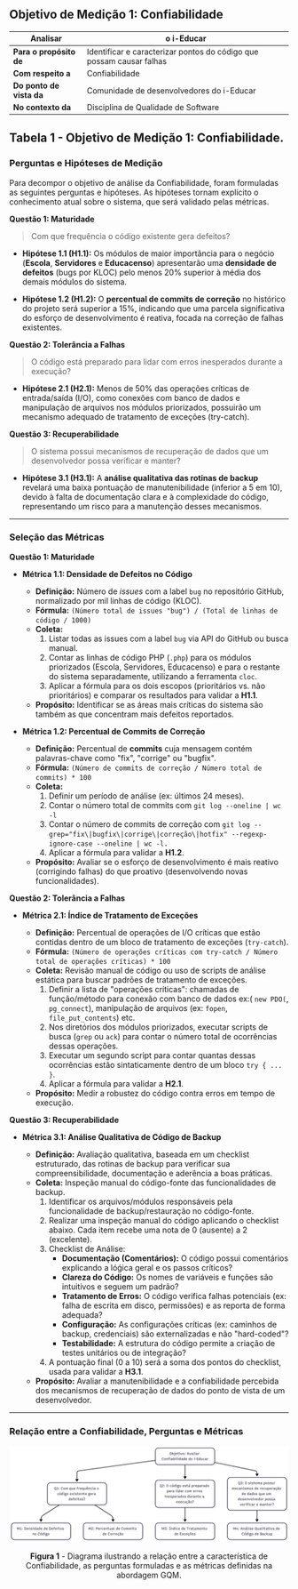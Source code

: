 ## Objetivo de Medição 1: Confiabilidade

| **Analisar**          | o i-Educar |
|------------------------|------------|
| **Para o propósito de** | Identificar e caracterizar pontos do código que possam causar falhas|
| **Com respeito a**     | Confiabilidade |
| **Do ponto de vista da** | Comunidade de desenvolvedores do i-Educar |
| **No contexto da**     | Disciplina de Qualidade de Software |

**Tabela 1** - Objetivo de Medição 1: Confiabilidade.
---

### Perguntas e Hipóteses de Medição

Para decompor o objetivo de análise da Confiabilidade, foram formuladas as seguintes perguntas e hipóteses. As hipóteses tornam explícito o conhecimento atual sobre o sistema, que será validado pelas métricas.

**Questão 1: Maturidade**
> Com que frequência o código existente gera defeitos?

* **Hipótese 1.1 (H1.1):** Os módulos de maior importância para o negócio (**Escola**, **Servidores** e **Educacenso**) apresentarão uma **densidade de defeitos** (bugs por KLOC) pelo menos 20% superior à média dos demais módulos do sistema.

* **Hipótese 1.2 (H1.2):** O **percentual de commits de correção** no histórico do projeto será superior a 15%, indicando que uma parcela significativa do esforço de desenvolvimento é reativa, focada na correção de falhas existentes.

**Questão 2: Tolerância a Falhas**
> O código está preparado para lidar com erros inesperados durante a execução?

* **Hipótese 2.1 (H2.1):** Menos de 50% das operações críticas de entrada/saída (I/O), como conexões com banco de dados e manipulação de arquivos nos módulos priorizados, possuirão um mecanismo adequado de tratamento de exceções (try-catch).

**Questão 3: Recuperabilidade**
> O sistema possui mecanismos de recuperação de dados que um desenvolvedor possa verificar e manter?

* **Hipótese 3.1 (H3.1):** A **análise qualitativa das rotinas de backup** revelará uma baixa pontuação de manutenibilidade (inferior a 5 em 10), devido à falta de documentação clara e à complexidade do código, representando um risco para a manutenção desses mecanismos.

---

### Seleção das Métricas

**Questão 1: Maturidade**

* **Métrica 1.1: Densidade de Defeitos no Código**
    * **Definição:** Número de *issues* com a label `bug` no repositório GitHub, normalizado por mil linhas de código (KLOC).
    * **Fórmula:** `(Número total de issues "bug") / (Total de linhas de código / 1000)`
    * **Coleta:** 
        1. Listar todas as issues com a label `bug` via API do GitHub ou busca manual.
        2. Contar as linhas de código PHP (`.php`) para os módulos priorizados (Escola, Servidores, Educacenso) e para o restante do sistema separadamente, utilizando a ferramenta `cloc`.
        3. Aplicar a fórmula para os dois escopos (prioritários vs. não prioritários) e comparar os resultados para validar a **H1.1**.
    * **Propósito:** Identificar se as áreas mais críticas do sistema são também as que concentram mais defeitos reportados.

* **Métrica 1.2: Percentual de Commits de Correção**

    * **Definição:** Percentual de **commits** cuja mensagem contém palavras-chave como "fix", "corrige" ou "bugfix".
    * **Fórmula:** `(Número de commits de correção / Número total de commits) * 100`
    * **Coleta:**
        1. Definir um período de análise (ex: últimos 24 meses).
        2. Contar o número total de commits com `git log --oneline | wc -l`
        3. Contar o número de commits de correção com `git log --grep="fix\|bugfix\|corrige\|correção\|hotfix" --regexp-ignore-case --oneline | wc -l.`
        4. Aplicar a fórmula para validar a **H1.2**.
    * **Propósito:** Avaliar se o esforço de desenvolvimento é mais reativo (corrigindo falhas) do que proativo (desenvolvendo novas funcionalidades).

**Questão 2: Tolerância a Falhas**

* **Métrica 2.1: Índice de Tratamento de Exceções**

    * **Definição:** Percentual de operações de I/O críticas que estão contidas dentro de um bloco de tratamento de exceções (`try-catch`).
    * **Fórmula:** `(Número de operações críticas com try-catch / Número total de operações críticas) * 100`
    * **Coleta:** Revisão manual de código ou uso de scripts de análise estática para buscar padrões de tratamento de exceções.
        1. Definir a lista de "operações críticas": chamadas de função/método para conexão com banco de dados ex:( `new PDO(`, `pg_connect`), manipulação de arquivos (ex: `fopen`, `file_put_contents`) etc.
        2. Nos diretórios dos módulos priorizados, executar scripts de busca (`grep` ou `ack`) para contar o número total de ocorrências dessas operações.
        3. Executar um segundo script para contar quantas dessas ocorrências estão sintaticamente dentro de um bloco `try { ... }`.
        4. Aplicar a fórmula para validar a **H2.1**.
    * **Propósito:** Medir a robustez do código contra erros em tempo de execução.

**Questão 3: Recuperabilidade**

* **Métrica 3.1: Análise Qualitativa de Código de Backup**

    * **Definição:** Avaliação qualitativa, baseada em um checklist estruturado, das rotinas de backup para verificar sua compreensibilidade, documentação e aderência a boas práticas.
    * **Coleta:** Inspeção manual do código-fonte das funcionalidades de backup.
        1. Identificar os arquivos/módulos responsáveis pela funcionalidade de backup/restauração no código-fonte.
        2. Realizar uma inspeção manual do código aplicando o checklist abaixo. Cada item recebe uma nota de 0 (ausente) a 2 (excelente).
        3. Checklist de Análise:
            * **Documentação (Comentários):** O código possui comentários explicando a lóǵica geral e os passos críticos?
            * **Clareza do Código:** Os nomes de variáveis e funções são intuitivos e seguem um padrão?
            * **Tratamento de Erros:** O código verifica falhas potenciais (ex: falha de escrita em disco, permissões) e as reporta de forma adequada?
            * **Configuração:** As configurações críticas (ex: caminhos de backup, credenciais) são externalizadas e não "hard-coded"?
            * **Testabilidade:** A estrutura do código permite a criação de testes unitários ou de integração?
        4. A pontuação final (0 a 10) será a soma dos pontos do checklist, usada para validar a **H3.1**.
    * **Propósito:** Avaliar a manutenibilidade e a confiabilidade percebida dos mecanismos de recuperação de dados do ponto de vista de um desenvolvedor.

---

### Relação entre a Confiabilidade, Perguntas e Métricas

![Relação entre a Confiabilidade, Perguntas e Métricas](../assets/diagrama_confiabilidade.png)

<p align="center"><b>Figura 1</b> - Diagrama ilustrando a relação entre a característica de Confiabilidade, as perguntas formuladas e as métricas definidas na abordagem GQM.</p>

